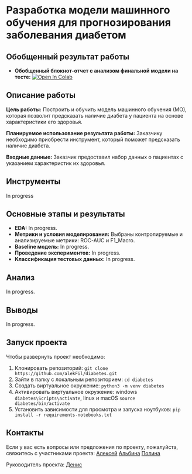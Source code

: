 # Разработка модели машинного обучения для прогнозирования заболевания диабетом

## Обобщенный результат работы

* **Обобщенный блокнот-отчет с анализом финальной модели на тесте:** [![Open In Colab](https://colab.research.google.com/assets/colab-badge.svg)](https://...)

## Описание работы

**Цель работы:**
Построить и обучить модель машинного обучения (МО), которая позволит предсказать наличие диабета у пациента на основе характеристики его здоровья.

**Планируемое использование результата работы:**
Заказчику необходимо приобрести инструмент, который поможет предсказать наличие диабета.

**Входные данные:**
Заказчик предоставил набор данных о пациентах с указанием характеристик их здоровья.

## Инструменты
In progress

## Основные этапы и результаты
- **EDA:** In progress.
- **Метрики и условия моделирования:** Выбраны контролируемые и анализируемые метрики: ROC-AUC и F1_Macro.
- **Baseline модель:** In progress.
- **Проведение экспериментов:** In progress.
- **Классификация тестовых данных:** In progress.

## Анализ
In progress.
 
## Выводы
In progress.

## Запуск проекта
Чтобы развернуть проект необходимо:
1. Клонировать репозиторий:
`git clone https://github.com/alekFil/diabetes.git`
2. Зайти в папку с локальным репозиторием: `cd diabetes`
3. Создать виртуальное окружение: `python3 -m venv diabetes`
4. Активировать виртуальное окружение: windows `diabetes\Scripts\activate`, linux и macOS `source diabetes/bin/activate`
5. Установить зависимости для просмотра и запуска ноутбуков: `pip install -r requirements-notebooks.txt`

## Контакты

Если у вас есть вопросы или предложения по проекту, пожалуйста, свяжитесь с участниками проекта: 
[Алексей](https://t.me/alekfil)
[Альбина](https://t.me/AlbinaUsaeva)
[Полина](https://t.me/Smolchonok)

Руководитель проекта:
[Денис](hhttps://t.me/Dakatov)